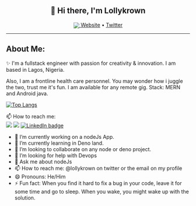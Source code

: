 <h2 align="center">👋 Hi there, I'm Lollykrown</h2>

<!-- [![My Stats](https://github-readme-stats.vercel.app/api?username=lollykrown&show=commits&show_icons=true&theme=gret-gatsby)](https://github.com/anuraghazra/github-readme-stats) -->
<p align="center">
<a href="https://github.com/anuraghazra/github-readme-stats">
  <img align="center" src="https://github-readme-stats.vercel.app/api/pin/?username=lollykrown&show=commits&show_icons=true&theme=gret-gatsby />
</a>
</p>


<p align="center">
  <a href="https://lollykrown.xyz">Website</a> •
  <a href="https://twitter.com/lollykrown">Twitter</a><hr>
</p>
<!--
**lollykrown/lollykrown** is a ✨ _special_ ✨ repository because its `README.md` (this file) appears on your GitHub profile.
-->

<h2>About Me:</h2>

✨ I'm a fullstack engineer with passion for creativity & innovation. I am based in Lagos, Nigeria. 

Also, I am a frontline health care personnel. You may wonder how i juggle the two, trust me it's fun. I am available for any remote gig. Stack: MERN and Android java.

[![Top Langs](https://github-readme-stats.vercel.app/api/top-langs/?username=lollykrown&layout=compact)](https://github.com/lollykrown/github-readme-stats)


📫 How to reach me: <br>
[<img src="https://img.shields.io/badge/twitter-%231DA1F2.svg?&style=for-the-badge&logo=twitter&logoColor=white" />](https://twitter.com/lollykrown) [<img src = "https://img.shields.io/badge/instagram-%23E4405F.svg?&style=for-the-badge&logo=instagram&logoColor=white">](https://www.instagram.com/lollykrown/) [<img src="https://img.shields.io/badge/LinkedIn-blue.svg?&style=for-the-badge&logo=linkedin&logoColor=white" alt="LinkedIn badge"/>](https://www.linkedin.com/in/kayodeagboola) 

- 🔭 I’m currently working on a nodeJs App.
- 🌱 I’m currently learning in Deno land.
- 👯 I’m looking to collaborate on any node or deno project.</strong>
- 🤔 I’m looking for help with Devops
- 💬 Ask me about nodeJs
- 📫 How to reach me: @lollykrown on twitter or the email on my profile
- 😄 Pronouns: He/Him
- ⚡ Fun fact: When you find it hard to fix a bug in your code, leave it for some time and go to sleep. When you wake, you might wake up with the solution.
